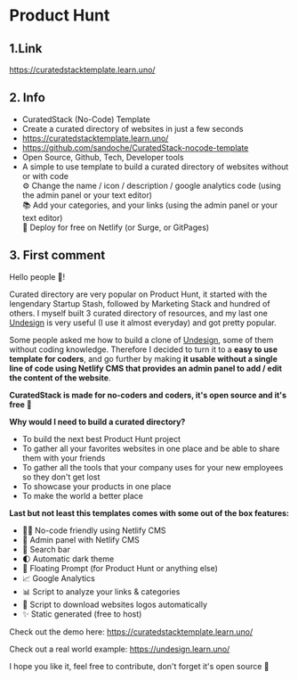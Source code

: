 # Product Hunt

## 1.Link
https://curatedstacktemplate.learn.uno/

## 2. Info
* CuratedStack (No-Code) Template 
* Create a curated directory of websites in just a few seconds
* https://curatedstacktemplate.learn.uno/
* https://github.com/sandoche/CuratedStack-nocode-template
* Open Source, Github, Tech, Developer tools
* A simple to use template to build a curated directory of websites without or with code
<br>⚙️ Change the name / icon / description / google analytics code (using the admin panel or your text editor)
<br>📚 Add your categories, and your links (using the admin panel or your text editor)
<br>🚀 Deploy for free on Netlify (or Surge, or GitPages)


## 3. First comment
Hello people 👋!

Curated directory are very popular on Product Hunt, it started with the lengendary Startup Stash, followed by Marketing Stack and hundred of others. I myself built 3 curated directory of resources, and my last one <a href="https://undesign.learn.uno">Undesign</a> is very useful (I use it almost everyday) and got pretty popular. 

Some people asked me how to build a clone of <a href="https://undesign.learn.uno">Undesign</a>, some of them without coding knowledge. Therefore I decided to turn it to a <strong>easy to use template for coders</strong>, and go further by making <strong>it usable without a single line of code using Netlify CMS that provides an admin panel to add / edit the content of the website</strong>. 

<strong>CuratedStack is made for no-coders and coders, it's open source and it's free 🙌</strong>

<strong>Why would I need to build a curated directory?</strong>
- To build the next best Product Hunt project
- To gather all your favorites websites in one place and be able to share them with your friends
- To gather all the tools that your company uses for your new employees so they don't get lost
- To showcase your products in one place
- To make the world a better place

<strong>Last but not least this templates comes with some out of the box features:</strong>
- 🙅🏻 No-code friendly using Netlify CMS
- 🦸 Admin panel with Netlify CMS
- 🔎 Search bar
- 🌓 Automatic dark theme
- 🚀 Floating Prompt (for Product Hunt or anything else)
- 📈 Google Analytics
- 📊 Script to analyze your links & categories
- 💠 Script to download websites logos automatically
- ✨ Static generated (free to host)

Check out the demo here:
https://curatedstacktemplate.learn.uno/

Check out a real world example:
https://undesign.learn.uno/

I hope you like it, feel free to contribute, don't forget it's open source 🙂